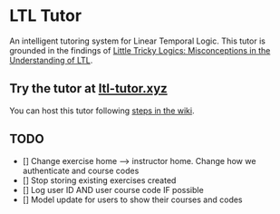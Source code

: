 # LTL Tutor

An intelligent tutoring system for Linear Temporal Logic. This tutor is grounded in the findings of [Little Tricky Logics: Misconceptions in the Understanding of LTL](https://cs.brown.edu/~sk/Publications/Papers/Published/gsnk-little-tricky-logic/paper.pdf). 


## Try the tutor at [ltl-tutor.xyz](http://ltl-tutor.xyz/)



You can host this tutor following [steps in the wiki](https://github.com/brownplt/LTLTutor/wiki/Hosting-the-LTL-Tutor).


## TODO

- [] Change exercise home --> instructor home. Change how we authenticate and course codes
- [] Stop storing existing exercises created
- [] Log user ID AND user course code IF possible
- [] Model update for users to show their courses and codes